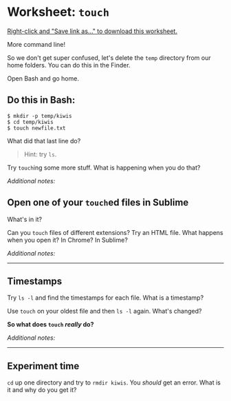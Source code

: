# Worksheet: `touch`

[Right-click and "Save link as..." to download this worksheet.](worksheets/touch.md)

More command line!

So we don't get super confused, let's delete the `temp` directory from our home folders. You can do this in the Finder.

Open Bash and go home.

## Do this in Bash:

    $ mkdir -p temp/kiwis
    $ cd temp/kiwis
    $ touch newfile.txt

What did that last line do?

> Hint: try `ls`.

Try `touch`ing some more stuff. What is happening when you do that?

*Additional notes:*  

## Open one of your `touch`ed files in Sublime

What's in it?

Can you `touch` files of different extensions? Try an HTML file. What happens when you open it? In Chrome? In Sublime?

*Additional notes:*  

-----

## Timestamps

Try `ls -l` and find the timestamps for each file. What is a timestamp?

Use `touch` on your oldest file and then `ls -l` again. What's changed?

**So what does `touch` *really* do?**

*Additional notes:*  

-----

## Experiment time

`cd` up one directory and try to `rmdir kiwis`. You *should* get an error. What is it and why do you get it?
